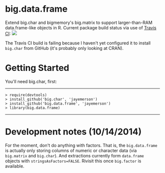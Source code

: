 big.data.frame
==============

Extend big.char and bigmemory's big.matrix to support
larger-than-RAM data.frame-like objects in R.
Current package build status via use of
[Travis CI](https://travis-ci.org/jayemerson/big.data.frame):
<a href="https://travis-ci.org/jayemerson/big.data.frame"><img src="https://travis-ci.org/jayemerson/big.data.frame.svg?branch=master"></a>

The Travis CI build is failing because I haven't yet configured it to
install `big.char` from GitHub (it's probably only looking at CRAN).

Getting Started
===============

You'll need big.char, first:

---
    > require(devtools)
    > install_github('big.char', 'jayemerson')
    > install_github('big.data.frame', 'jayemerson')
    > library(big.data.frame)
---

Development notes (10/14/2014)
==============================

For the moment, don't do anything with factors.  That is, the
`big.data.frame` is actually only storing columns of numeric or
character data (via `big.matrix` and `big.char`).  And extractions
currently form `data.frame` objects with `stringsAsFactors=FALSE`.
Rivisit this once `big.factor` is available.


